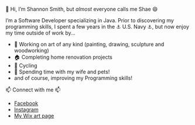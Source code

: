 👋 Hi, I’m Shannon Smith, but _almost_ everyone calls me Shae 😄 

I’m a Software Developer specializing in Java. Prior to discovering my programming skills, I spent a few years in the ⚓ U.S. Navy ⚓, but now enjoy my time outside of work by...

- 🎨 Working on art of any kind (painting, drawing, sculpture and woodworking)
- 🏠 Completing home renovation projects
- 🚴 Cycling
- 🐾 Spending time with my wife and pets!
- and of course, improving my Programming skills!

📫 Connect with me 📫
- [Facebook](https://www.facebook.com/shannonsmith1223)
- [Instagram](https://www.instagram.com/shaeasis/)
- [My Wix art page](https://shae1223.wixsite.com/shannonsmith)

<!---
thereisnospoon1223/thereisnospoon1223 is a ✨ special ✨ repository because its `README.md` (this file) appears on your GitHub profile.
You can click the Preview link to take a look at your changes.
--->
